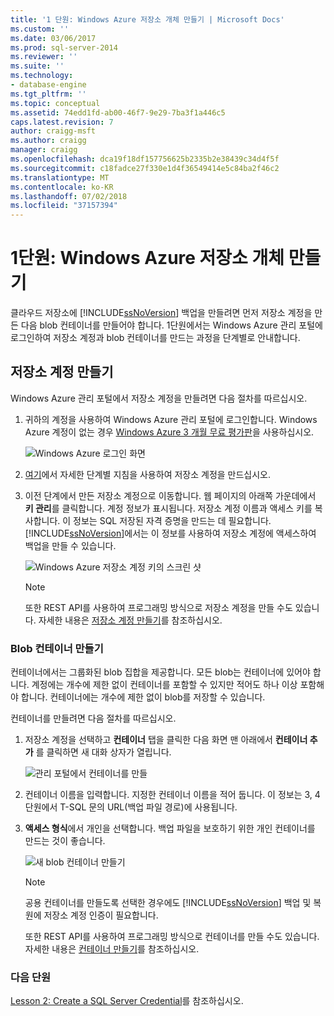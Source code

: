 ```yaml
---
title: '1 단원: Windows Azure 저장소 개체 만들기 | Microsoft Docs'
ms.custom: ''
ms.date: 03/06/2017
ms.prod: sql-server-2014
ms.reviewer: ''
ms.suite: ''
ms.technology:
- database-engine
ms.tgt_pltfrm: ''
ms.topic: conceptual
ms.assetid: 74edd1fd-ab00-46f7-9e29-7ba3f1a446c5
caps.latest.revision: 7
author: craigg-msft
ms.author: craigg
manager: craigg
ms.openlocfilehash: dca19f18df157756625b2335b2e38439c34d4f5f
ms.sourcegitcommit: c18fadce27f330e1d4f36549414e5c84ba2f46c2
ms.translationtype: MT
ms.contentlocale: ko-KR
ms.lasthandoff: 07/02/2018
ms.locfileid: "37157394"
---
```

# <a name="lesson-1-create-windows-azure-storage-objects"></a>1단원: Windows Azure 저장소 개체 만들기
  클라우드 저장소에 [!INCLUDE[ssNoVersion](../includes/ssnoversion-md.md)] 백업을 만들려면 먼저 저장소 계정을 만든 다음 blob 컨테이너를 만들어야 합니다. 1단원에서는 Windows Azure 관리 포털에 로그인하여 저장소 계정과 blob 컨테이너를 만드는 과정을 단계별로 안내합니다.  
  
## <a name="create-a-storage-account"></a>저장소 계정 만들기  
 Windows Azure 관리 포털에서 저장소 계정을 만들려면 다음 절차를 따르십시오.  
  
1.  귀하의 계정을 사용하여 Windows Azure 관리 포털에 로그인합니다. Windows Azure 계정이 없는 경우 [Windows Azure 3 개월 무료 평가판](http://go.microsoft.com/fwlink/?LinkId=271927)을 사용하십시오.  
  
     ![Windows Azure 로그인 화면](../../2014/tutorials/media/windowazurelogin-backuptocloud.gif "Windows Azure 로그인 화면")  
  
2.  [여기](http://go.microsoft.com/fwlink/?LinkId=271926)에서 자세한 단계별 지침을 사용하여 저장소 계정을 만드십시오.  
  
3.  이전 단계에서 만든 저장소 계정으로 이동합니다. 웹 페이지의 아래쪽 가운데에서 **키 관리**를 클릭합니다. 계정 정보가 표시됩니다. 저장소 계정 이름과 액세스 키를 복사합니다. 이 정보는 SQL 저장된 자격 증명을 만드는 데 필요합니다. [!INCLUDE[ssNoVersion](../includes/ssnoversion-md.md)]에서는 이 정보를 사용하여 저장소 계정에 액세스하여 백업을 만들 수 있습니다.  
  
     ![Windows Azure 저장소 계정 키의 스크린 샷](../../2014/tutorials/media/manageaccesskeys-backuptocloud.gif "Windows Azure 저장소 계정 키의 스크린 샷")  
  
    > [!NOTE]  
    >  또한 REST API를 사용하여 프로그래밍 방식으로 저장소 계정을 만들 수도 있습니다. 자세한 내용은 [저장소 계정 만들기](http://go.microsoft.com/fwlink/?LinkId=271928)를 참조하십시오.  
  
### <a name="create-a-blob-container"></a>Blob 컨테이너 만들기  
 컨테이너에서는 그룹화된 blob 집합을 제공합니다. 모든 blob는 컨테이너에 있어야 합니다. 계정에는 개수에 제한 없이 컨테이너를 포함할 수 있지만 적어도 하나 이상 포함해야 합니다. 컨테이너에는 개수에 제한 없이 blob를 저장할 수 있습니다.  
  
 컨테이너를 만들려면 다음 절차를 따르십시오.  
  
1.  저장소 계정을 선택하고 **컨테이너** 탭을 클릭한 다음 화면 맨 아래에서 **컨테이너 추가** 를 클릭하면 새 대화 상자가 열립니다.  
  
     ![관리 포털에서 컨테이너를 만들](../../2014/tutorials/media/backuptocloud.gif "관리 포털에서 컨테이너 만들기")  
  
2.  컨테이너 이름을 입력합니다. 지정한 컨테이너 이름을 적어 둡니다. 이 정보는 3, 4단원에서 T-SQL 문의 URL(백업 파일 경로)에 사용됩니다.  
  
3.  **액세스 형식**에서 개인을 선택합니다. 백업 파일을 보호하기 위한 개인 컨테이너를 만드는 것이 좋습니다.  
  
     ![새 blob 컨테이너 만들기](../../2014/tutorials/media/backuptocloud-newblobcontainer.gif "새 blob 컨테이너 만들기")  
  
    > [!NOTE]  
    >  공용 컨테이너를 만들도록 선택한 경우에도 [!INCLUDE[ssNoVersion](../includes/ssnoversion-md.md)] 백업 및 복원에 저장소 계정 인증이 필요합니다.  
    >   
    >  또한 REST API를 사용하여 프로그래밍 방식으로 컨테이너를 만들 수도 있습니다. 자세한 내용은 [컨테이너 만들기](http://go.microsoft.com/fwlink/?LinkId=271946)를 참조하십시오.  
  
### <a name="next-lesson"></a>다음 단원  
 [Lesson 2: Create a SQL Server Credential](../../2014/tutorials/lesson-2-create-a-sql-server-credential.md)를 참조하십시오.  
  
  
